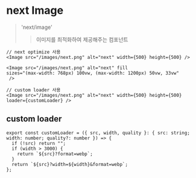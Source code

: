 # next Image

> 'next/image'
>
> > 이미지를 최적화하여 제공해주는 컴포넌트

```tsx
// next optimize 사용
<Image src="/images/next.png" alt="next" width={500} height={500} />

<Image src="/images/next.png" alt="next" fill
sizes="(max-width: 768px) 100vw, (max-width: 1200px) 50vw, 33vw"
 />

// custom loader 사용
<Image src="/images/next.png" alt="next" width={500} height={500} loader={customLoader} />
```

## custom loader

```tsx
export const customLoader = ({ src, width, quality }: { src: string; width: number; quality?: number }) => {
  if (!src) return "";
  if (width > 3000) {
    return `${src}?format=webp`;
  }
  return `${src}?width=${width}&format=webp`;
};
```
